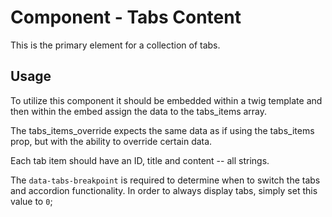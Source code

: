 # Component - Tabs Content

This is the primary element for a collection of tabs.

## Usage

To utilize this component it should be embedded within a twig template
and then within the embed assign the data to the tabs_items array.

The tabs_items_override expects the same data as if using the tabs_items
prop, but with the ability to override certain data.

Each tab item should have an ID, title and content -- all strings.

The `data-tabs-breakpoint` is required to determine when to switch the
tabs and accordion functionality. In order to always display tabs,
simply set this value to `0`;
